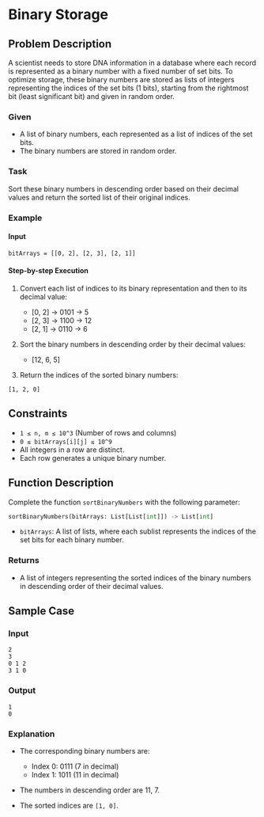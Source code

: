 # Binary Storage

## Problem Description

A scientist needs to store DNA information in a database where each record is represented as a binary number with a fixed number of set bits. To optimize storage, these binary numbers are stored as lists of integers representing the indices of the set bits (1 bits), starting from the rightmost bit (least significant bit) and given in random order.

### Given

* A list of binary numbers, each represented as a list of indices of the set bits.
* The binary numbers are stored in random order.

### Task

Sort these binary numbers in descending order based on their decimal values and return the sorted list of their original indices.

### Example

#### Input

```
bitArrays = [[0, 2], [2, 3], [2, 1]]
```

#### Step-by-step Execution

1. Convert each list of indices to its binary representation and then to its decimal value:

   * \[0, 2] -> 0101 -> 5
   * \[2, 3] -> 1100 -> 12
   * \[2, 1] -> 0110 -> 6

2. Sort the binary numbers in descending order by their decimal values:

   * \[12, 6, 5]

3. Return the indices of the sorted binary numbers:

```
[1, 2, 0]
```

## Constraints

* `1 ≤ n, m ≤ 10^3` (Number of rows and columns)
* `0 ≤ bitArrays[i][j] ≤ 10^9`
* All integers in a row are distinct.
* Each row generates a unique binary number.

## Function Description

Complete the function `sortBinaryNumbers` with the following parameter:

```python
sortBinaryNumbers(bitArrays: List[List[int]]) -> List[int]
```

* `bitArrays`: A list of lists, where each sublist represents the indices of the set bits for each binary number.

### Returns

* A list of integers representing the sorted indices of the binary numbers in descending order of their decimal values.

## Sample Case

### Input

```
2
3
0 1 2
3 1 0
```

### Output

```
1
0
```

### Explanation

* The corresponding binary numbers are:

  * Index 0: 0111 (7 in decimal)
  * Index 1: 1011 (11 in decimal)
* The numbers in descending order are 11, 7.
* The sorted indices are `[1, 0]`.
